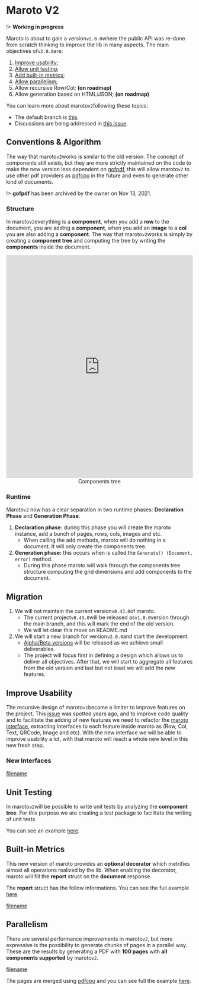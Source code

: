 # Maroto V2

!> **Working in progress**

Maroto is about to gain a version`v2.0.0`where the public API was re-done from scratch thinking to improve the lib
in many aspects. The main objectives of`v2.0.0`are:

1. [Improve usability](README.md?id=improve-usability);
2. [Allow unit testing](README.md?id=unit-testing);
3. [Add built-in metrics](README.md?id=built-in-metrics);
4. [Allow parallelism](README.md??id=parallelism);
5. Allow recursive Row/Col; **(on roadmap)**
6. Allow generation based on HTML/JSON; **(on roadmap)**

You can learn more about maroto`v2`following these topics:
* The default branch is [this](https://github.com/johnfercher/maroto/tree/v2).
* Discussions are being addressed in [this issue](https://github.com/johnfercher/maroto/issues/257).

## Conventions & Algorithm

The way that maroto`v2`works is similar to the old version. The concept of components still exists, but they are more
strictly maintained on the code to make the new version less dependent on [gofpdf][gofpdf], this will allow maroto`v2` to use
other pdf providers as [pdfcpu][pdfcpu] in the future and even to generate other kind of documents.

!> **gofpdf** has been archived by the owner on Nov 13, 2021.

### Structure
In maroto`v2`everything is a **component**, when you add a **row** to the document, you are adding a **component**, when you add an **image** to a **col** you
are also adding a **component**. The way that maroto`v2`works is simply by creating a **component tree** and computing the tree by writing
the **components** inside the document.

<iframe frameborder="0" style="width:100%;height:600px;" src="https://viewer.diagrams.net/?tags=%7B%7D&highlight=0000ff&edit=_blank&layers=1&nav=1&title=marotov2-structure.drawio#Uhttps%3A%2F%2Fdrive.google.com%2Fuc%3Fid%3D1H-xFq-6DNg-V6aUWsFxM0VthUvA5ptWZ%26export%3Ddownload"></iframe>
<div style="text-align: center;">Components tree</div>

### Runtime
Maroto`v2` now has a clear separation in two runtime phases: **Declaration Phase** and **Generation Phase**.
1. **Declaration phase:** during this phase you will create the maroto instance, add a bunch of pages, rows, cols, images and etc.
   * When calling the add methods, maroto will do nothing in a document. It will only create the components tree.
2. **Generation phase:** this occurs when is called the `Generate() (Document, error)` method.
   * During this phase maroto will walk through the components tree structure computing the grid dimensions and add components to the document.

## Migration

1. We will not maintain the current version`v0.43.0`of maroto.
   * The current project`v0.43.0`will be released as`v1.0.0`version through the main branch, and this will mark the end of the old version.
   * We will let clear this move on README.md
2. We will start a new branch for version`v2.0.0`and start the development.
   * [Alpha/Beta versions](https://go.dev/doc/modules/version-numbers) will be released as we achieve small deliverables.
   * The project will focus first in defining a design which allows us to deliver all objectives. After that, we will start to aggregate all features from the old version and last but not least we will add the new features.

## Improve Usability
The recursive design of maroto`v1`became a limiter to improve features on the project. This [issue][old_row_issue] was spotted years ago, 
and to improve code quality and to facilitate the adding of new features we need to refactor the [maroto interface][old_maroto_interface], 
extracting interfaces to each feature inside maroto as (Row, Col, Text, QRCode, Image and etc). With the new interface 
we will be able to improve usability a lot, with that maroto will reach a whole new level in this new fresh step.

### New Interfaces
[filename](https://raw.githubusercontent.com/johnfercher/maroto/v2/pkg/v2/domain/domain.go ':include :type=code')

## Unit Testing
In maroto`v2`will be possible to write unit tests by analyzing the **component tree**. For this purpose we are creating a
test package to facilitate the writing of unit tests. 

You can see an example [here](v2/tests.md).

## Built-in Metrics
This new version of maroto provides an **optional decorator** which metrifies almost all operations realized by the lib.
When enabling the decorator, maroto will fill the **report** struct on the **document** response.

The **report** struct has the follow informations. You can see the full example [here](v2/basics?id=using-metrics-decorator).

[filename](../assets/text/report.txt ':include :type=code')

## Parallelism
There are several performance improvements in maroto`v2`, but more expressive is the possibility to generate chunks
of pages in a parallel way. These are the results by generating a PDF with **100 pages** with **all components supported** by maroto`v2`. 

[filename](../assets/text/parallel.txt ':include :type=code')

The pages are merged using [pdfcpu][pdfcpu] and you can see full the example [here](v2/configbuilder.md?id=parallelism).

[gofpdf]: https://github.com/jung-kurt/gofpdf
[pdfcpu]: https://github.com/pdfcpu/pdfcpu
[old_maroto_interface]: https://github.com/johnfercher/maroto/blob/master/pkg/pdf/pdf.go
[old_row_issue]: https://github.com/johnfercher/maroto/issues/55